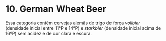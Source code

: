 # 10. German Wheat Beer

Essa categoria contém cervejas alemãs de trigo de força *vollbier* (densidade inicial entre 11°P e 14°P) e *starkbier* (densidade inicial acima de 16ºP) sem acidez e de cor clara e escura.

